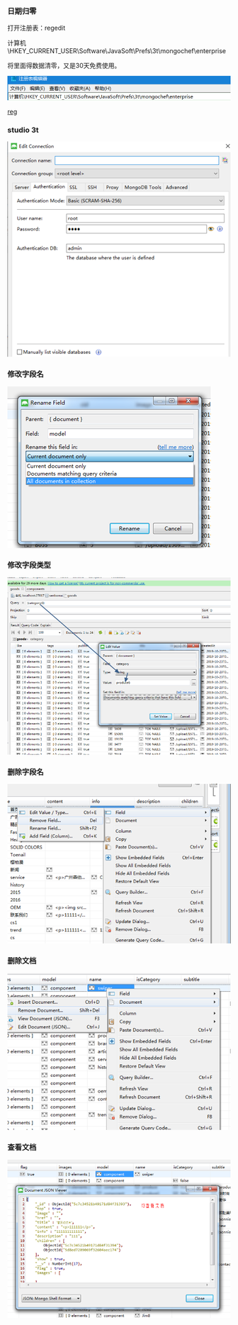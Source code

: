 ### 日期归零

打开注册表：regedit

计算机\HKEY_CURRENT_USER\Software\JavaSoft\Prefs\3t\mongochef\enterprise

将里面得数据清零，又是30天免费使用。

![img](img/20190628130313338.png)

 

[reg](./日期归0.reg)



### studio 3t

![image-20200416181759410](img/image-20200416181759410.png)



### 修改字段名

![1569817757761](img/1569817757761.png)

### 修改字段类型

![1572177345305](img/1572177345305.png)

### 删除字段名

![1570516635318](img/1570516635318.png)

### 删除文档



![1570516718570](img/1570516718570.png)

### 查看文档

![1570517124382](img/1570517124382.png)